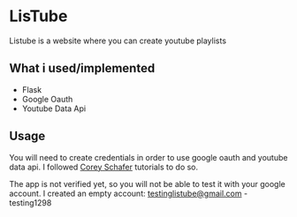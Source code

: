 # LisTube

Listube is a website where you can create youtube playlists

## What i used/implemented

-   Flask
-   Google Oauth
-   Youtube Data Api

## Usage

You will need to create credentials in order to use google oauth and youtube data api. I followed [Corey Schafer](https://www.youtube.com/user/schafer5) tutorials to do so.

The app is not verified yet, so you will not be able to test it with your google account. I created an empty account: testinglistube@gmail.com - testing1298
